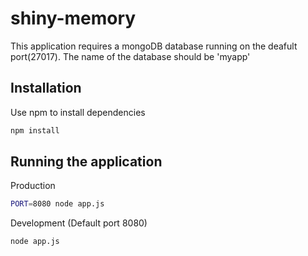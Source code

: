 # shiny-memory
This application requires a mongoDB database running on the deafult port(27017). The name of the database should be 'myapp'
## Installation
Use npm to install dependencies
```bash
npm install
```
## Running the application
Production
```bash
PORT=8080 node app.js
```
Development (Default port 8080)
```bash
node app.js
```
